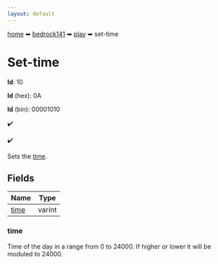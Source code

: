 ```yaml
---
layout: default
---
```


[home](/) ➡ [bedrock141](/protocol/bedrock141) ➡ [play](/protocol/bedrock141/play) ➡ set-time

# Set-time

**Id**: 10

**Id** (hex): 0A

**Id** (bin): 00001010

✔️

✔️

Sets the [time](http://minecraft.gamepedia.com/Day-night_cycle).

## Fields

Name | Type
---|---
[time](#time) | varint

### time

Time of the day in a range from 0 to 24000. If higher or lower it will be moduled to 24000.

